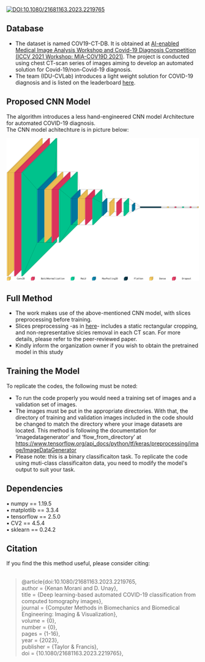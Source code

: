 [![DOI:10.1080/21681163.2023.2219765](http://img.shields.io/badge/DOI-10.1080/21681163.2023.2219765-B31B1B.svg)](https://doi.org/10.1080/21681163.2023.2219765) 

## Database  
* The dataset is named COV19-CT-DB. It is obtained at [AI-enabled Medical Image Analysis Workshop and Covid-19 Diagnosis Competition (ICCV 2021 Workshop: MIA-COV19D 2021)](https://mlearn.lincoln.ac.uk/mia-cov19d/). The project is conducted using chest CT-scan series of images aiming to develop an automated solution for Covid-19/non-Covid-19 diagnosis. <br/>
* The team (IDU-CVLab) introduces a light weight solution for COVID-19 diagnosis and is listed on the leaderboard [here](https://cpb-eu-w2.wpmucdn.com/blogs.lincoln.ac.uk/dist/c/6133/files/2022/03/iccv_cov19d_leaderboard.pdf). <br/>

## Proposed CNN Model
The algorithm introduces a less hand-engineered CNN model Architecture for automated COVID-19 diagnosis. <br/>The CNN model achitechture is in picture below: <br/>
<p align="center">
  <img src="https://github.com/IDU-CVLab/COV19D/blob/main/Figures/CNN-Model-Architecture.png" />
</p>      


## Full Method
* The work makes use of the above-mentioned CNN model, with slices preprocessing before training. 
* Slices preprocessing -as in [here](https://github.com/IDU-CVLab/Images_Preprocessing)- includes a static rectangular cropping, and non-representative slcies removal in each CT scan. For more details, please refer to the peer-reviewed paper. <br />
* Kindly inform the organization owner if you wish to obtain the pretrained model in this study

## Training the Model
To replicate the codes, the following must be noted:
* To run the code properly you would need a training set of images and a validation set of images.
* The images must be put in the appropriate directories. With that, the directory of training and validation images included in the code should be changed to match the directory where your image datasets are located. This method is following the documentation for ‘imagedatagenerator’ and ‘flow_from_directory’ at https://www.tensorflow.org/api_docs/python/tf/keras/preprocessing/image/ImageDataGenerator
* Please note: this is a binary classificaiton task. To replicate the code using muti-class classificaiton data, you need to modify the model's output to suit your task.

## Dependencies
▪ numpy == 1.19.5 <br/>
▪ matplotlib == 3.3.4 <br/>
▪ tensorflow == 2.5.0 <br/>
▪ CV2 == 4.5.4 <br />
▪ sklearn == 0.24.2 <br />   

## Citation
If you find the this method useful, please consider citing: <br/> <br/>
>@article{doi:10.1080/21681163.2023.2219765, <br/>
author = {Kenan Morani and D. Unay}, <br/>
title = {Deep learning-based automated COVID-19 classification from computed tomography images}, <br/>
journal = {Computer Methods in Biomechanics and Biomedical Engineering: Imaging \& Visualization}, <br/>
volume = {0}, <br/>
number = {0}, <br/>
pages = {1-16}, <br/>
year  = {2023}, <br/>
publisher = {Taylor & Francis}, <br/>
doi = {10.1080/21681163.2023.2219765}, <br/>
